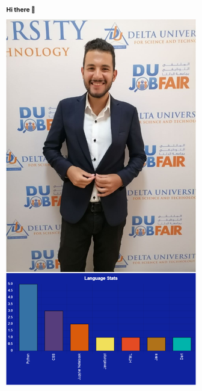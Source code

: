 ### Hi there 👋  
![](bcf111da-41e1-4bcc-8cc8-de9bf10e4dc7.jpg)
![Alt text](chart-ESLAMYASSER-1.jpg)

